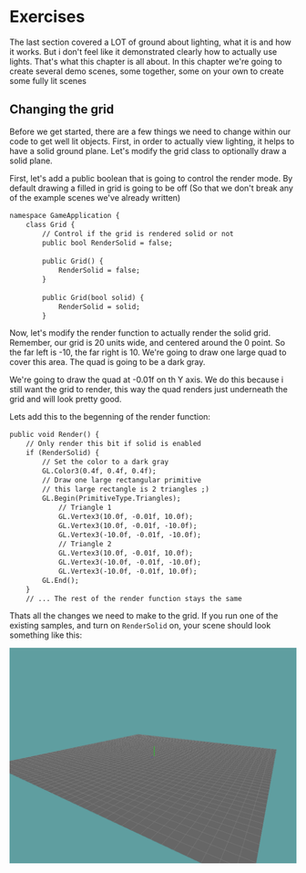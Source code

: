 # Exercises

The last section covered a LOT of ground about lighting, what it is and how it works. But i don't feel like it demonstrated clearly how to actually use lights. That's what this chapter is all about. In this chapter we're going to create several demo scenes, some together, some on your own to create some fully lit scenes

## Changing the grid
Before we get started, there are a few things we need to change within our code to get well lit objects. First, in order to actually view lighting, it helps to have a solid ground plane. Let's modify the grid class to optionally draw a solid plane.

First, let's add a public boolean that is going to control the render mode. By default drawing a filled in grid is going to be off (So that we don't break any of the example scenes we've already written)

```
namespace GameApplication {
    class Grid {
        // Control if the grid is rendered solid or not
        public bool RenderSolid = false;

        public Grid() {
            RenderSolid = false;
        }

        public Grid(bool solid) {
            RenderSolid = solid;
        }
```

Now, let's modify the render function to actually render the solid grid. Remember, our grid is 20 units wide, and centered around the 0 point. So the far left is -10, the far right is 10. We're going to draw one large quad to cover this area. The quad is going to be a dark gray. 

We're going to draw the quad at -0.01f on th Y axis. We do this because i still want the grid to render, this way the quad renders just underneath the grid and will look pretty good. 

Lets add this to the begenning of the render function:

```
public void Render() {
    // Only render this bit if solid is enabled
    if (RenderSolid) {
        // Set the color to a dark gray
        GL.Color3(0.4f, 0.4f, 0.4f);
        // Draw one large rectangular primitive
        // this large rectangle is 2 triangles ;)
        GL.Begin(PrimitiveType.Triangles);
            // Triangle 1
            GL.Vertex3(10.0f, -0.01f, 10.0f);
            GL.Vertex3(10.0f, -0.01f, -10.0f);
            GL.Vertex3(-10.0f, -0.01f, -10.0f);
            // Triangle 2
            GL.Vertex3(10.0f, -0.01f, 10.0f);
            GL.Vertex3(-10.0f, -0.01f, -10.0f);
            GL.Vertex3(-10.0f, -0.01f, 10.0f);
        GL.End();
    }
    // ... The rest of the render function stays the same
```

Thats all the changes we need to make to the grid. If you run one of the existing samples, and turn on ```RenderSolid``` on, your scene should look something like this:

![GRID](solid_grid.png)